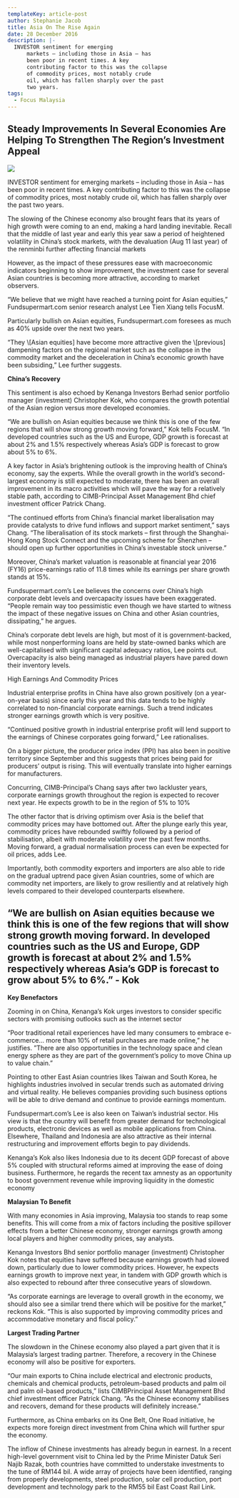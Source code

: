```yaml
---
templateKey: article-post
author: Stephanie Jacob
title: Asia On The Rise Again
date: 28 December 2016
description: |-
  INVESTOR sentiment for emerging
      markets – including those in Asia – has
      been poor in recent times. A key
      contributing factor to this was the collapse
      of commodity prices, most notably crude
      oil, which has fallen sharply over the past
      two years.
tags:
  - Focus Malaysia
---
```

<h2>Steady Improvements In Several Economies Are Helping To Strengthen The Region’s Investment Appeal</h2>

![](/img/2016-11-28-focus-malaysia-asia-on-the-rise-again.png)

<p>INVESTOR sentiment for emerging
    markets – including those in Asia – has
    been poor in recent times. A key
    contributing factor to this was the collapse
    of commodity prices, most notably crude
    oil, which has fallen sharply over the past
    two years.</p>

<p>The slowing of the Chinese economy also
    brought fears that its years of high growth
    were coming to an end, making a hard
    landing inevitable. Recall that the middle
    of last year and early this year saw a
    period of heightened volatility in China’s
    stock markets, with the devaluation (Aug
    11 last year) of the renminbi further
    affecting financial markets</p>
  
<p>However, as the impact of these pressures ease with macroeconomic indicators beginning to
    show improvement, the investment case for several Asian countries is becoming more attractive,
    according to market observers. </p>

<p>“We believe that we might have reached a turning point for Asian equities,” Fundsupermart.com
    senior research analyst Lee Tien Xiang tells FocusM.</p>

<p>Particularly bullish on Asian equities, Fundsupermart.com foresees as much as 40% upside over
    the next two years.</p>

<p>“They \[Asian equities] have become more attractive given the \[previous] dampening factors on
    the regional market such as the collapse in the commodity market and the deceleration in China’s
    economic growth have been subsiding,” Lee further suggests.</p>

**China’s Recovery</h3>**

<p>This sentiment is also echoed by Kenanga Investors Berhad senior portfolio manager
    (investment) Christopher Kok, who compares the growth potential of the Asian region versus
    more developed economies.</p>

<p>“We are bullish on Asian equities because we think this is one of the few regions that will show
    strong growth moving forward,” Kok tells FocusM. “In developed countries such as the US and
    Europe, GDP growth is forecast at about 2% and 1.5% respectively whereas Asia’s GDP is
    forecast to grow about 5% to 6%.</p>

<p>A key factor in Asia’s brightening outlook is the improving health of China’s economy, say the
    experts. While the overall growth in the world’s second-largest economy is still expected to
    moderate, there has been an overall improvement in its macro activities which will pave the way
    for a relatively stable path, according to CIMB-Principal Asset Management Bhd chief investment
    officer Patrick Chang.</p>

<p>“The continued efforts from China’s financial market liberalisation may provide catalysts to drive
    fund inflows and support market sentiment,” says Chang. “The liberalisation of its stock markets –
    first through the Shanghai-Hong Kong Stock Connect and the upcoming scheme for Shenzhen –
    should open up further opportunities in China’s investable stock universe.”</p>

<p>Moreover, China’s market valuation is reasonable at financial year 2016 (FY16) price-earnings
    ratio of 11.8 times while its earnings per share growth stands at 15%.</p>

<p>Fundsupermart.com’s Lee believes the concerns over China’s high corporate debt levels and
    overcapacity issues have been exaggerated. “People remain way too pessimistic even though we
    have started to witness the impact of these negative issues on China and other Asian countries,
    dissipating,” he argues.</p>

<p>China’s corporate debt levels are high, but most of it is government-backed, while most nonperforming loans are held by state-owned banks which are well-capitalised with significant capital
    adequacy ratios, Lee points out. Overcapacity is also being managed as industrial players have
    pared down their inventory levels.</p>

<p>High Earnings And Commodity Prices</p>

<p>Industrial enterprise profits in China have also grown positively (on a year-on-year basis) since
    early this year and this data tends to be highly correlated to non-financial corporate earnings.
    Such a trend indicates stronger earnings growth which is very positive.</p>

<p>“Continued positive growth in industrial enterprise profit will lend support to the earnings of
    Chinese corporates going forward,” Lee rationalises.</p>

<p>On a bigger picture, the producer price index (PPI) has also been in positive territory since
    September and this suggests that prices being paid for producers’ output is rising. This will
    eventually translate into higher earnings for manufacturers.</p>

<p>Concurring, CIMB-Principal’s Chang says after two lackluster years, corporate earnings growth
    throughout the region is expected to recover next year. He expects growth to be in the region of
    5% to 10%</p>

<p>The other factor that is driving optimism over Asia is the belief that commodity prices may have
    bottomed out. After the plunge early this year, commodity prices have rebounded swiftly followed
    by a period of stabilisation, albeit with moderate volatility over the past few months. Moving
    forward, a gradual normalisation process can even be expected for oil prices, adds Lee.</p>

<p>Importantly, both commodity exporters
    and importers are also able to ride on the
    gradual uptrend pace given Asian
    countries, some of which are commodity
    net importers, are likely to grow resiliently
    and at relatively high levels compared to
    their developed counterparts elsewhere.</p>

<h2>“We are bullish on Asian equities
    because we think this is one of the
    few regions that will show strong
    growth moving forward. In developed
    countries such as the US and
    Europe, GDP growth is forecast at
    about 2% and 1.5% respectively
    whereas Asia’s GDP is forecast to
    grow about 5% to 6%.” - Kok</h2>

**Key Benefactors</h3>**

<p>Zooming in on China, Kenanga’s Kok
    urges investors to consider specific
    sectors with promising outlooks such as
    the internet sector</p>

<p>“Poor traditional retail experiences have led many consumers to embrace e-commerce… more
    than 10% of retail purchases are made online,” he justifies. ”There are also opportunities in the
    technology space and clean energy sphere as they are part of the government’s policy to move
    China up to value chain.”</p>

<p>Pointing to other East Asian countries likes Taiwan and South Korea, he highlights industries
    involved in secular trends such as automated driving and virtual reality. He believes companies
    providing such business options will be able to drive demand and continue to provide earnings
    momentum.</p>
    
<p>Fundsupermart.com’s Lee is also keen on Taiwan’s industrial sector. His view is that the country
    will benefit from greater demand for technological products, electronic devices as well as mobile
    applications from China. Elsewhere, Thailand and Indonesia are also attractive as their internal
    restructuring and improvement efforts begin to pay dividends.</p>

<p>Kenanga’s Kok also likes Indonesia due to its decent GDP forecast of above 5% coupled with
    structural reforms aimed at improving the ease of doing business. Furthermore, he regards the
    recent tax amnesty as an opportunity to boost government revenue while improving liquidity in
    the domestic economy</p>

**Malaysian To Benefit</h3>**

<p>With many economies in Asia improving, Malaysia too stands to reap some benefits. This will
    come from a mix of factors including the positive spillover effects from a better Chinese economy,
    stronger earnings growth among local players and higher commodity prices, say analysts.</p>
    
<p>Kenanga Investors Bhd senior portfolio manager (investment) Christopher Kok notes that equities
    have suffered because earnings growth had slowed down, particularly due to lower commodity
    prices. However, he expects earnings growth to improve next year, in tandem with GDP growth
    which is also expected to rebound after three consecutive years of slowdown.</p>

<p>“As corporate earnings are leverage to overall growth in the economy, we should also see a
    similar trend there which will be positive for the market,” reckons Kok. “This is also supported by
    improving commodity prices and accommodative monetary and fiscal policy.” </p>

**Largest Trading Partner</h3>**

<p>The slowdown in the Chinese economy also played a part given that it is Malaysia’s largest
    trading partner. Therefore, a recovery in the Chinese economy will also be positive for exporters.</p>
    
<p>“Our main exports to China include electrical and electronic products, chemicals and chemical
    products, petroleum-based products and palm oil and palm oil-based products,” lists CIMBPrincipal Asset Management Bhd chief investment officer Patrick Chang. “As the Chinese
    economy stabilises and recovers, demand for these products will definitely increase.”</p>

<p>Furthermore, as China embarks on its One Belt, One Road initiative, he expects more foreign
    direct investment from China which will further spur the economy.</p>

<p>The inflow of Chinese investments has already begun in earnest. In a recent high-level
    government visit to China led by the Prime Minister Datuk Seri Najib Razak, both countries have
    committed to understake investments to the tune of RM144 bil. A wide array of projects have
    been identified, ranging from properly developments, steel production, solar cell production, port
    development and technology park to the RM55 bil East Coast Rail Link.</p>